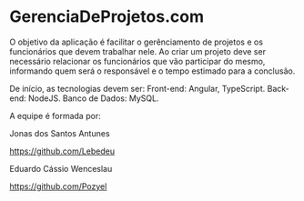 
# GerenciaDeProjetos.com

O objetivo da aplicação é facilitar o gerênciamento de projetos e os funcionários que devem trabalhar nele. Ao criar um projeto deve ser necessário relacionar os funcionários que vão participar do mesmo, informando quem será o responsável e o tempo estimado para a conclusão.

De início, as tecnologias devem ser:
Front-end: Angular, TypeScript.
Back-end: NodeJS.
Banco de Dados: MySQL.

A equipe é formada por:

Jonas dos Santos Antunes

https://github.com/Lebedeu

Eduardo Cássio Wenceslau

https://github.com/Pozyel


